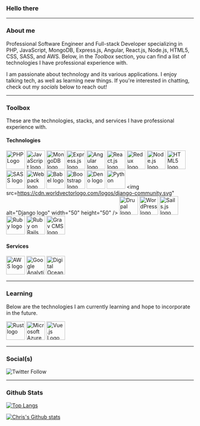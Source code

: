 ### Hello there

---

### About me

Professional Software Engineer and Full-stack Developer specializing in PHP, JavaScript, MongoDB, Express.js, Angular, React.js, Node.js, HTML5, CSS, SASS, and AWS. Below, in the *Toolbox* section, you can find a list of technologies I have professional experience with.

I am passionate about technology and its various applications. I enjoy talking tech, as well as learning new things. If you're interested in chatting, check out my *socials* below to reach out!

---

### Toolbox

These are the technologies, stacks, and services I have professional experience with.

#### Technologies

<img src="https://cdn.worldvectorlogo.com/logos/php-1.svg" alt="PHP Logo" width="50" height="50" /> <img src="https://cdn.worldvectorlogo.com/logos/logo-javascript.svg" alt="JavaScript logo" width="50" height="50" /> <img src="https://cdn.worldvectorlogo.com/logos/mongodb-icon-1.svg" alt="MongoDB logo" width="50" height="50" /> <img src="https://cdn.worldvectorlogo.com/logos/express-109.svg" alt="Express.js logo" width="50" height="50" /> <img src="https://cdn.worldvectorlogo.com/logos/angular-icon-1.svg" alt="Angular logo" width="50" height="50" /> <img src="https://cdn.worldvectorlogo.com/logos/react-2.svg" alt="React.js logo" width="50" height="50" /> <img src="https://cdn.worldvectorlogo.com/logos/redux.svg" alt="Redux logo" widht="50" height="50" /> <img src="https://cdn.worldvectorlogo.com/logos/nodejs.svg" alt="Node.js logo" width="50" height="50" /> <img src="https://cdn.worldvectorlogo.com/logos/html-1.svg" alt="HTML5 logo" width="50" height="50" /> <img src="https://cdn.worldvectorlogo.com/logos/sass-1.svg" alt="SASS logo" widht="50" height="50" /> <img src="https://cdn.worldvectorlogo.com/logos/webpack.svg" alt="Webpack logo" width="50" height="50" /> <img src="https://cdn.worldvectorlogo.com/logos/babel-10.svg" alt="Babel logo" width="50" height="50" /> <img src="https://cdn.worldvectorlogo.com/logos/bootstrap-5.svg" alt="Bootstrap logo" width="50" height="50" /> <img src="https://cdn.worldvectorlogo.com/logos/deno-2.svg" alt="Deno logo" width="50" height="50" /> <img src="https://cdn.worldvectorlogo.com/logos/python-3.svg" alt="Python" width="50" height="50" /> <img src=https://cdn.worldvectorlogo.com/logos/django-community.svg" alt="Django logo" width="50" height="50" /> <img src="https://cdn.worldvectorlogo.com/logos/drupal-2.svg" alt="Drupal logo" width="50" height="50" /> <img src="https://cdn.worldvectorlogo.com/logos/wordpress-blue.svg" alt="WordPress logo" width="50" height="50" /> <img src="https://cdn.worldvectorlogo.com/logos/sails.svg" alt="Sails.js logo" width="50" height="50" /> <img src="https://cdn.worldvectorlogo.com/logos/ruby.svg" alt="Ruby logo" width="50" height="50" /> <img src="https://cdn.worldvectorlogo.com/logos/rails-1.svg" alt="Ruby on Rails logo" width="50" height="50" /> <img src="https://cdn.worldvectorlogo.com/logos/grav.svg" alt="Grav CMS logo" width="50" height="50" />

#### Services

<img src="https://cdn.worldvectorlogo.com/logos/amazon-web-services-2.svg" alt="AWS logo" width="50" height="50" /> <img src="https://cdn.worldvectorlogo.com/logos/google-analytics-1.svg" alt="Google Analytics" width="50" height="50" /> <img src="https://cdn.worldvectorlogo.com/logos/digitalocean-2.svg" alt="Digital Ocean logo" width="50" height="50" />

---

### Learning

Below are the technologies I am currently learning and hope to incorporate in the future.

<img src="https://cdn.worldvectorlogo.com/logos/rust.svg" alt="Rust logo" width="50" height="50" />  <img src="https://cdn.worldvectorlogo.com/logos/microsoft-azure-3.svg" alt="Microsoft Azure" width="50" height="50" /> <img src="https://cdn.worldvectorlogo.com/logos/vue-js-1.svg" alt="Vue.js Logo" width="50" height="50" />

---

### Social(s)

![Twitter Follow](https://img.shields.io/twitter/follow/chrisnebgen?style=social)

---

### Github Stats

[![Top Langs](https://github-readme-stats.vercel.app/api/top-langs/?username=chrisnebgen&show_icons=true&count_private=true&theme=dark&layout=compact)](htps://github.com/anuraghazra/github-readme-stats)

[![Chris's Github stats](https://github-reaadme-stats.vercel.app/api?username=chrisnebgen&theme=dark&count_private=true&hide=stars,issues&show_icons=true)](https;//github.com/anuraghazra/github-readme-stats)